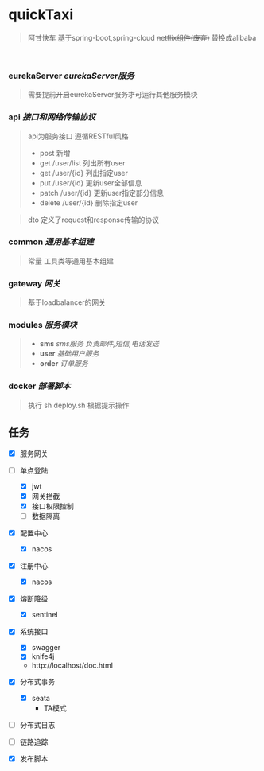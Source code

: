 # quickTaxi
> 阿甘快车 基于spring-boot,spring-cloud ~~netflix组件(废弃)~~ 替换成alibaba

&nbsp;
### ~~eurekaServer *eurekaServer服务*~~
>~~需要提前开启eurekaServer服务才可运行其他服务模块~~
&nbsp;
### api *接口和网络传输协议*
>api为服务接口
> 遵循RESTful风格
> - post 新增
> - get /user/list 列出所有user
> - get /user/{id} 列出指定user
> - put /user/{id} 更新user全部信息
> - patch /user/{id} 更新user指定部分信息
> - delete /user/{id} 删除指定user

> dto 定义了request和response传输的协议
&nbsp;
### common *通用基本组建*
> 常量 工具类等通用基本组建
&nbsp;
### gateway *网关*
> 基于loadbalancer的网关
&nbsp;
### modules *服务模块*
> - **sms** *sms服务 负责邮件,短信,电话发送*
> - **user** *基础用户服务*
> - **order** *订单服务*

### docker *部署脚本*
>执行 sh deploy.sh  根据提示操作
 

## 任务
- [x] 服务网关
- [ ] 单点登陆
    - [x] jwt
    - [x] 网关拦截
    - [x] 接口权限控制
    - [ ] 数据隔离
- [x] 配置中心
  - [x] nacos
- [x] 注册中心 
  - [x] nacos
- [x] 熔断降级
  - [x] sentinel
- [x] 系统接口
  - [x] swagger
  - [x] knife4j 
  * http://localhost/doc.html
- [x] 分布式事务  
  - [x] seata 
    * TA模式
- [ ] 分布式日志
- [ ] 链路追踪
- [x] 发布脚本


